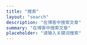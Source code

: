 ```yaml
---
title: "搜索"
layout: "search"
description: "在博客中搜索文章"
summary: "在博客中搜索文章"
placeholder: "请输入关键词搜索"
---
```

